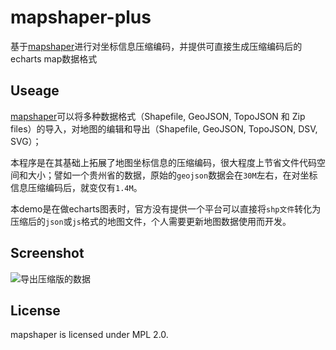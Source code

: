 # mapshaper-plus
基于[mapshaper](https://github.com/mbloch/mapshaper)进行对坐标信息压缩编码，并提供可直接生成压缩编码后的echarts map数据格式


## Useage

[mapshaper](https://github.com/mbloch/mapshaper)可以将多种数据格式（Shapefile, GeoJSON, TopoJSON
和 Zip files）的导入，对地图的编辑和导出（Shapefile, GeoJSON, TopoJSON, DSV, SVG）；

本程序是在其基础上拓展了地图坐标信息的压缩编码，很大程度上节省文件代码空间和大小；譬如一个贵州省的数据，原始的`geojson`数据会在`30M`左右，在对坐标信息压缩编码后，就变仅有`1.4M`。

本demo是在做echarts图表时，官方没有提供一个平台可以直接将`shp文件`转化为压缩后的`json`或`js`格式的地图文件，个人需要更新地图数据使用而开发。

## Screenshot

![导出压缩版的数据](https://raw.githubusercontent.com/giscafer/mapshaper-plus/master/images/echarts01.png)

## License

mapshaper is licensed under MPL 2.0.



